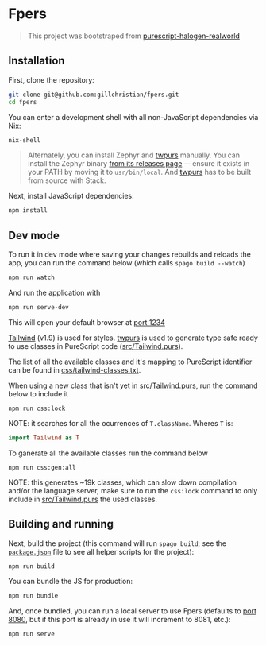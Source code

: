 # Fpers

> This project was bootstraped from
> [purescript-halogen-realworld](https://github.com/thomashoneyman/purescript-halogen-realworld)

## Installation

First, clone the repository:

```sh
git clone git@github.com:gillchristian/fpers.git
cd fpers
```

You can enter a development shell with all non-JavaScript dependencies via Nix:

```sh
nix-shell
```

> Alternately, you can install Zephyr and
> [twpurs](https://github.com/gillchristian/tailwind-purs) manually. You can
> install the Zephyr binary
> [from its releases page](https://github.com/coot/zephyr/releases) -- ensure it
> exists in your PATH by moving it to `usr/bin/local`. And
> [twpurs](https://github.com/gillchristian/tailwind-purs) has to be built from
> source with Stack.

Next, install JavaScript dependencies:

```sh
npm install
```

## Dev mode

To run it in dev mode where saving your changes rebuilds and reloads the app,
you can run the command below (which calls `spago build --watch`)

```sh
npm run watch
```

And run the application with

```sh
npm run serve-dev
```

This will open your default browser at [port 1234](http://localhost:1234)

[Tailwind](https://tailwindcss.com/) (v1.9) is used for styles.
[twpurs](https://github.com/gillchristian/tailwind-purs) is used to generate
type safe ready to use classes in PureScript code
([src/Tailwind.purs](https://github.com/gillchristian/fpers/blob/master/src/Tailwind.purs)).

The list of all the available classes and it's mapping to PureScript identifier
can be found in
[css/tailwind-classes.txt](https://github.com/gillchristian/fpers/blob/master/css/tailwind-classes.txt).

When using a new class that isn't yet in
[src/Tailwind.purs](https://github.com/gillchristian/fpers/blob/master/src/Tailwind.purs),
run the command below to include it

```
npm run css:lock
```

NOTE: it searches for all the ocurrences of `T.className`. Wheres `T` is:

```purescript
import Tailwind as T
```

To ganerate all the available classes run the command below

```
npm run css:gen:all
```

NOTE: this generates ~19k classes, which can slow down compilation and/or
the language server, make sure to run the `css:lock` command to only include in 
[src/Tailwind.purs](https://github.com/gillchristian/fpers/blob/master/src/Tailwind.purs)
the used classes.

## Building and running

Next, build the project (this command will run `spago build`; see the
[`package.json`](package.json) file to see all helper scripts for the project):

```sh
npm run build
```

You can bundle the JS for production:

```sh
npm run bundle
```

And, once bundled, you can run a local server to use Fpers (defaults to
[port 8080](http://127.0.0.1:8080), but if this port is already in use it will
increment to 8081, etc.):

```sh
npm run serve
```
